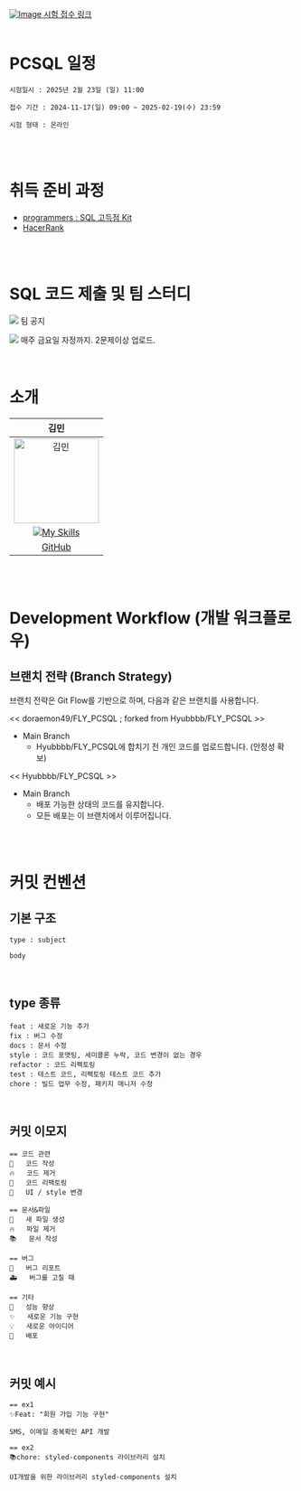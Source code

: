 <a href="https://certi.programmers.co.kr/about/pcsql" target="_blank">

![Image](https://github.com/user-attachments/assets/77407d88-98cf-4450-a717-b0737aa0159b)
</a>
[시험 접수 링크](https://certi.programmers.co.kr/tryouts)
<br/>
<br/>

# PCSQL 일정
```text
시험일시 : 2025년 2월 23일 (일) 11:00

접수 기간 : 2024-11-17(일) 09:00 ~ 2025-02-19(수) 23:59

시험 형태 : 온라인
```

<br/>
<br/>

# 취득 준비 과정
- [programmers : SQL 고득점 Kit](https://school.programmers.co.kr/learn/challenges?tab=sql_practice_kit)
- [HacerRank](https://www.hackerrank.com/domains/sql?ref=blog.selectfromuser.com)


<br/>
<br/>

# SQL 코드 제출 및 팀 스터디

<img src="https://img.shields.io/badge/slack-4A154B?style=for-the-badge&logo=slack&logoColor=white"/> 팀 공지

<img src="https://img.shields.io/badge/github-181717?style=for-the-badge&logo=github&logoColor=white"> 매주 금요일 자정까지. 2문제이상 업로드.

<br/>

# 소개
| 김민 | 
|:------:|
| <img src="https://avatars.githubusercontent.com/u/59240554?v=4" alt="김민" width="150"> |
| [![My Skills](https://skillicons.dev/icons?i=mysql&theme=light)](https://skillicons.dev) |
| [GitHub](https://github.com/doraemon49) | 

<br/>
<br/>


# Development Workflow (개발 워크플로우)
## 브랜치 전략 (Branch Strategy)
브랜치 전략은 Git Flow를 기반으로 하며, 다음과 같은 브랜치를 사용합니다.

<< doraemon49/FLY_PCSQL ; forked from Hyubbbb/FLY_PCSQL >>
- Main Branch
  - Hyubbbb/FLY_PCSQL에 합치기 전 개인 코드를 업로드합니다. (안정성 확보)


<< Hyubbbb/FLY_PCSQL >>
- Main Branch
  - 배포 가능한 상태의 코드를 유지합니다.
  - 모든 배포는 이 브랜치에서 이루어집니다.

<br/>
<br/>



# 커밋 컨벤션
## 기본 구조
```
type : subject

body 
```

<br/>

## type 종류
```
feat : 새로운 기능 추가
fix : 버그 수정
docs : 문서 수정
style : 코드 포맷팅, 세미콜론 누락, 코드 변경이 없는 경우
refactor : 코드 리펙토링
test : 테스트 코드, 리펙토링 테스트 코드 추가
chore : 빌드 업무 수정, 패키지 매니저 수정
```

<br/>

## 커밋 이모지
```
== 코드 관련
📝	코드 작성
🔥	코드 제거
🔨	코드 리팩토링
💄	UI / style 변경

== 문서&파일
📰	새 파일 생성
🔥	파일 제거
📚	문서 작성

== 버그
🐛	버그 리포트
🚑	버그를 고칠 때

== 기타
🐎	성능 향상
✨	새로운 기능 구현
💡	새로운 아이디어
🚀	배포
```

<br/>

## 커밋 예시
```
== ex1
✨Feat: "회원 가입 기능 구현"

SMS, 이메일 중복확인 API 개발

== ex2
📚chore: styled-components 라이브러리 설치

UI개발을 위한 라이브러리 styled-components 설치
```

<br/>
<br/>

